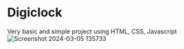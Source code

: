 # Digiclock
Very basic and simple project using HTML, CSS, Javascript
![Screenshot 2024-03-05 135733](https://github.com/AAYUSH00121/Digiclock/assets/145770437/3fc648e5-ed55-4d59-b95c-8c58d16cc108)
